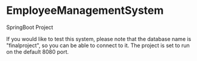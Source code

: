 # EmployeeManagementSystem
SpringBoot Project

If you would like to test this system, please note that the database name is "finalproject", so you can be able to connect to it.
The project is set to run on the default 8080 port.
